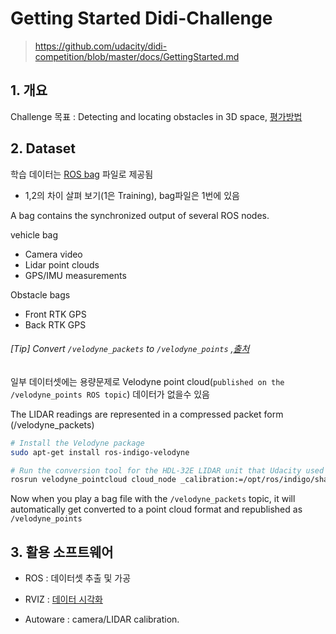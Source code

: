 # Getting Started Didi-Challenge

> https://github.com/udacity/didi-competition/blob/master/docs/GettingStarted.md

## 1. 개요 
Challenge 목표 : Detecting and locating obstacles in 3D space, [평가방법](https://github.com/udacity/didi-competition/tree/master/tracklets#metrics-and-scoring)


## 2. Dataset

학습 데이터는 [ROS bag](http://academictorrents.com/details/76352487923a31d47a6029ddebf40d9265e770b5) 파일로 제공됨 
- 1,2의 차이 살펴 보기(1은 Training), bag파일은 1번에 있음 

A bag contains the synchronized output of several ROS nodes.

vehicle bag
- Camera video
- Lidar point clouds
- GPS/IMU measurements

Obstacle bags 
- Front RTK GPS
- Back RTK GPS

###### [Tip] Convert `/velodyne_packets` to `/velodyne_points` ,[출처](https://github.com/udacity/didi-competition/blob/master/docs/GettingStarted.md#convert-velodyne_packets-to-velodyne_points)

일부 데이터셋에는 용량문제로 Velodyne point cloud(`published on the /velodyne_points ROS topic`) 데이터가 없을수 있음 

The LIDAR readings are represented in a compressed packet form (/velodyne_packets)

```bash
# Install the Velodyne package
sudo apt-get install ros-indigo-velodyne

# Run the conversion tool for the HDL-32E LIDAR unit that Udacity used to record the data
rosrun velodyne_pointcloud cloud_node _calibration:=/opt/ros/indigo/share/velodyne_pointcloud/params/32db.yaml

```
Now when you play a bag file with the `/velodyne_packets` topic, it will automatically get converted to a point cloud format and republished as `/velodyne_points`




## 3. 활용 소프트웨어 

- ROS : 데이터셋 추출 및 가공 

- RVIZ : [데이터 시각화](https://github.com/udacity/didi-competition/blob/master/docs/GettingStarted.md#display-data-in-rviz) 

- Autoware  : camera/LIDAR calibration.
